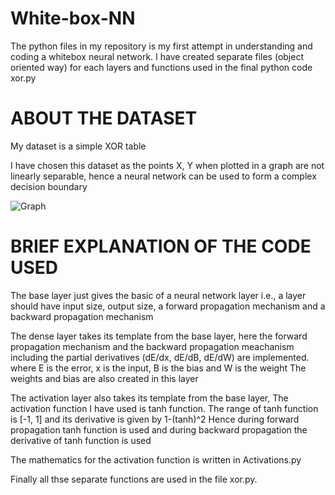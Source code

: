 # White-box-NN
The python files in my repository is my first attempt in understanding and coding a whitebox neural network.
I have created separate files (object oriented way) for each layers and functions used in the final python code xor.py

# ABOUT THE DATASET
My dataset is a simple XOR table

I have chosen this dataset as the points X, Y when plotted in a graph are not linearly separable, hence a neural network can be used to form a complex decision boundary

![Graph](https://user-images.githubusercontent.com/116137959/197009312-993bdf89-24fb-4ca8-8f85-8c35c1ebf3e6.jpg)

# BRIEF EXPLANATION OF THE CODE USED
The base layer just gives the basic of a neural network layer i.e., a layer should have input size, output size, a forward propagation mechanism and a backward propagation mechanism

The dense layer takes its template from the base layer, here the forward propagation mechanism and the backward propagation meachanism including the partial derivatives (dE/dx, dE/dB, dE/dW) are implemented.
where E is the error, x is the input, B is the bias and W is the weight
The weights and bias are also created in this layer

The activation layer also takes its template from the base layer, The activation function I have used is tanh function. The range of tanh function is [-1, 1] and its derivative is given by 1-(tanh)^2
Hence during forward propagation tanh function is used and during backward propagation the derivative of tanh function is used

The mathematics for the activation function is written in Activations.py

Finally all thse separate functions are used in the file xor.py.


